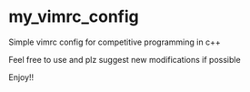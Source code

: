 # my_vimrc_config

Simple vimrc config for competitive programming in c++

Feel free to use and plz suggest new modifications if possible

Enjoy!!